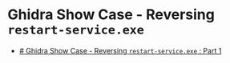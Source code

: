 # Ghidra Show Case - Reversing `restart-service.exe`

- [# Ghidra Show Case - Reversing `restart-service.exe` : Part 1](part1.md)